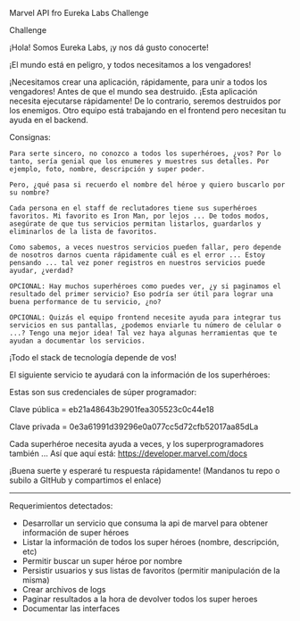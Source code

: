 Marvel API fro Eureka Labs Challenge

Challenge

¡Hola! Somos Eureka Labs, ¡y nos dá gusto conocerte!

¡El mundo está en peligro, y todos necesitamos a los vengadores!

¡Necesitamos crear una aplicación, rápidamente, para unir a todos los vengadores! Antes de que el mundo sea destruido. ¡Esta aplicación necesita ejecutarse rápidamente! De lo contrario, seremos destruidos por los enemigos. Otro equipo está trabajando en el frontend pero necesitan tu ayuda en el backend.

Consignas:

    Para serte sincero, no conozco a todos los superhéroes, ¿vos? Por lo tanto, sería genial que los enumeres y muestres sus detalles. Por ejemplo, foto, nombre, descripción y super poder.

    Pero, ¿qué pasa si recuerdo el nombre del héroe y quiero buscarlo por su nombre?

    Cada persona en el staff de reclutadores tiene sus superhéroes favoritos. Mi favorito es Iron Man, por lejos ... De todos modos, asegúrate de que tus servicios permitan listarlos, guardarlos y eliminarlos de la lista de favoritos.

    Como sabemos, a veces nuestros servicios pueden fallar, pero depende de nosotros darnos cuenta rápidamente cuál es el error ... Estoy pensando ... tal vez poner registros en nuestros servicios puede ayudar, ¿verdad?

    OPCIONAL: Hay muchos superhéroes como puedes ver, ¿y si paginamos el resultado del primer servicio? Eso podría ser útil para lograr una buena performance de tu servicio, ¿no?

    OPCIONAL: Quizás el equipo frontend necesite ayuda para integrar tus servicios en sus pantallas, ¿podemos enviarle tu número de celular o ...? Tengo una mejor idea! Tal vez haya algunas herramientas que te ayudan a documentar los servicios.


¡Todo el stack de tecnología depende de vos!

El siguiente servicio te ayudará con la información de los superhéroes:

Estas son sus credenciales de súper programador:

Clave pública = eb21a48643b2901fea305523c0c44e18

Clave privada = 0e3a61991d39296e0a077cc5d72cfb52017aa85dLa

Cada superhéroe necesita ayuda a veces, y los superprogramadores también ... Así que aquí está: https://developer.marvel.com/docs

¡Buena suerte y esperaré tu respuesta rápidamente! (Mandanos tu repo o subilo a GItHub y compartimos el enlace)

---
Requerimientos detectados:

- Desarrollar un servicio que consuma la api de marvel para obtener información de super héroes
- Listar la información de todos los super héroes (nombre, descripción, etc)
- Permitir buscar un super héroe por nombre
- Persistir usuarios y sus listas de favoritos (permitir manipulación de la misma)
- Crear archivos de logs
- Paginar resultados a la hora de devolver todos los super heroes
- Documentar las interfaces